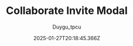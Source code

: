 ---
title: "Collaborate Invite Modal"
author: "Duygu_tpcu"
date: "2025-01-27T20:18:45.366Z"
draft: false
type: "post"
layout: "single"
categories: [""]
tags: [""]
source: "X"
source_link: "https://x.com/Duygu_tpcu/status/1861687769136816546"
media: "/uploads/x.com_GdYK6hWXcAA6ZOM.jpg"
media_type: "image"

social:
  commentary: ""
  scheduledFor: null
  status: "draft"
---